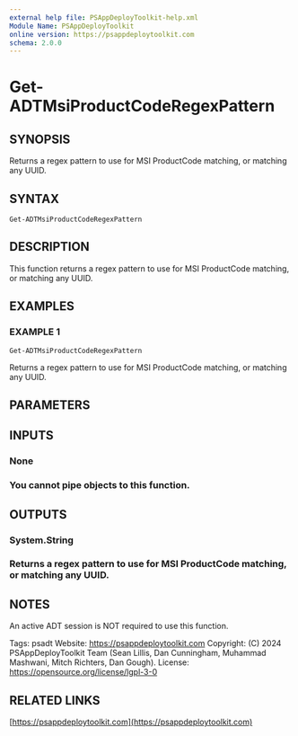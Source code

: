 ```yaml
---
external help file: PSAppDeployToolkit-help.xml
Module Name: PSAppDeployToolkit
online version: https://psappdeploytoolkit.com
schema: 2.0.0
---
```


# Get-ADTMsiProductCodeRegexPattern

## SYNOPSIS
Returns a regex pattern to use for MSI ProductCode matching, or matching any UUID.

## SYNTAX

```
Get-ADTMsiProductCodeRegexPattern
```

## DESCRIPTION
This function returns a regex pattern to use for MSI ProductCode matching, or matching any UUID.

## EXAMPLES

### EXAMPLE 1
```
Get-ADTMsiProductCodeRegexPattern
```

Returns a regex pattern to use for MSI ProductCode matching, or matching any UUID.

## PARAMETERS

## INPUTS

### None
### You cannot pipe objects to this function.
## OUTPUTS

### System.String
### Returns a regex pattern to use for MSI ProductCode matching, or matching any UUID.
## NOTES
An active ADT session is NOT required to use this function.

Tags: psadt
Website: https://psappdeploytoolkit.com
Copyright: (C) 2024 PSAppDeployToolkit Team (Sean Lillis, Dan Cunningham, Muhammad Mashwani, Mitch Richters, Dan Gough).
License: https://opensource.org/license/lgpl-3-0

## RELATED LINKS

[https://psappdeploytoolkit.com](https://psappdeploytoolkit.com)
